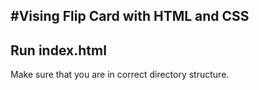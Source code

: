 #Vising Flip Card with HTML and CSS 
------------------------------------
Run index.html 
------------------------------------
Make sure that you are in correct directory structure.
